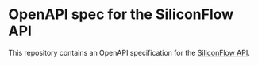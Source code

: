# OpenAPI spec for the SiliconFlow API

This repository contains an OpenAPI specification for the [SiliconFlow API](https://docs.siliconflow.com/en/api-reference/).

